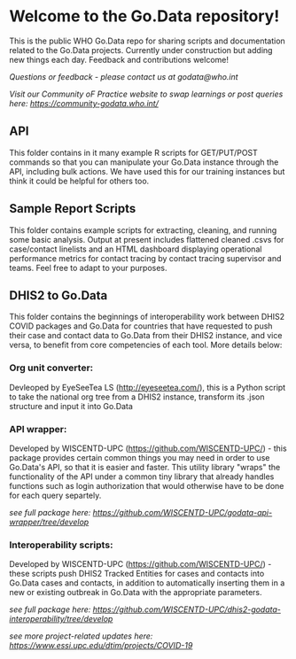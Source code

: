 # Welcome to the Go.Data repository!

This is the public WHO Go.Data repo for sharing scripts and documentation related to the Go.Data projects. Currently under construction but adding new things each day. Feedback and contributions welcome!

_Questions or feedback - please contact us at godata@who.int_

_Visit our Community oF Practice website to swap learnings or post queries here: https://community-godata.who.int/_

## API

This folder contains in it many example R scripts for GET/PUT/POST commands so that you can manipulate your Go.Data instance through the API, including bulk actions. We have used this for our training instances but think it could be helpful for others too.

## Sample Report Scripts

This folder contains example scripts for extracting, cleaning, and running some basic analysis. Output at present includes flattened cleaned .csvs for case/contact linelists and an HTML dashboard displaying operational performance metrics for contact tracing by contact tracing supervisor and teams. Feel free to adapt to your purposes.

## DHIS2 to Go.Data

This folder contains the beginnings of interoperability work between DHIS2 COVID packages and Go.Data for countries that have requested to push their case and contact data to Go.Data from their DHIS2 instance, and vice versa, to benefit from core competencies of each tool. More details below:

### Org unit converter: 
Devleoped by EyeSeeTea LS (http://eyeseetea.com/), this is a Python script to take the national org tree from a DHIS2 instance, transform its .json structure and input it into Go.Data 

### API wrapper:
Developed by WISCENTD-UPC (https://github.com/WISCENTD-UPC/) - this package provides certain common things you may need in order to use Go.Data's API, so that it is easier and faster. This utility library "wraps" the functionality of the API under a common tiny library that already handles functions such as login authorization that would otherwise have to be done for each query separtely.

_see full package here: https://github.com/WISCENTD-UPC/godata-api-wrapper/tree/develop_

### Interoperability scripts:
Developed by WISCENTD-UPC (https://github.com/WISCENTD-UPC/) - these scripts push DHIS2 Tracked Entities for cases and contacts into Go.Data cases and contacts, in addition to automatically inserting them in a new or existing outbreak in Go.Data with the appropriate parameters. 

_see full package here: https://github.com/WISCENTD-UPC/dhis2-godata-interoperability/tree/develop_

_see more project-related updates here: https://www.essi.upc.edu/dtim/projects/COVID-19_

